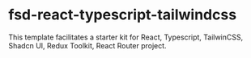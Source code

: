 # fsd-react-typescript-tailwindcss
This template facilitates a starter kit for React, Typescript, TailwinCSS, Shadcn UI, Redux Toolkit, React Router project.

